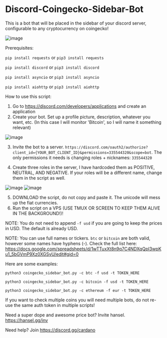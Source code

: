 # Discord-Coingecko-Sidebar-Bot
This is a bot that will be placed in the sidebar of your discord server, configurable to any cryptocurrency on coingecko!

![image](https://user-images.githubusercontent.com/93408277/147702443-a7bff50f-b0fb-4e42-8cc5-759480401c04.png)


Prerequisites:

`pip install requests` or `pip3 install requests`

`pip install discord` or `pip3 install discord`

`pip install asyncio` or `pip3 install asyncio`

`pip install aiohttp` or `pip3 install aiohttp`


How to use this script:

1. Go to https://discord.com/developers/applications and create an application
2. Create your bot. Set up a profile picture, description, whatever you want, etc. (In this case I will monitor 'Bitcoin', so I will name it something relevant)

![image](https://user-images.githubusercontent.com/93408277/147702564-18ab933b-6c66-44ac-8f8b-f0a1f9d4297e.png)

3. Invite the bot to a server. `https://discord.com/oauth2/authorize?client_id={YOUR_BOT_CLIENT_ID}&permissions=335544320&scope=bot`. The only permissions it needs is changing roles + nicknames: `335544320`

4. Create three roles in the server, I have hardcoded them as POSITIVE, NEUTRAL, AND NEGATIVE. If your roles will be a different name, change them in the script as well.

![image](https://user-images.githubusercontent.com/93408277/147702648-04de8871-ee27-48bc-8145-22b25dc32711.png)
![image](https://user-images.githubusercontent.com/93408277/147702669-30bbab81-cb77-484a-9bc4-7c186c0d6893.png)


5. DOWNLOAD the script, do not copy and paste it. The unicode will mess up the fiat currencies.
6. Run the script on a VPS (USE TMUX OR SCREEN TO KEEP THEM ALIVE IN THE BACKGROUND!)!

NOTE: You do not need to append `-f usd` if you are going to keep the prices in USD. The default is already USD.

NOTE: You can use full names or tickers. `btc` or `bitcoin` are both valid, however some names have hyphens (-). Check the full list here: https://docs.google.com/spreadsheets/d/1wTTuxXt8n9q7C4NDXqQpI3wpKu1_5bGVmP9Xz0XGSyU/edit#gid=0

 Here are some examples:
 
 
`python3 coingecko_sidebar_bot.py -c btc -f usd -t TOKEN_HERE`

`python3 coingecko_sidebar_bot.py -c bitcoin -f usd -t TOKEN_HERE`

`python3 coingecko_sidebar_bot.py -c ethereum -f eur -t TOKEN_HERE`

If you want to check multiple coins you will need multiple bots, do not re-use the same auth token in multiple scripts!

Need a super dope and awesome price bot? Invite hansel. https://hansel.gg/inv


Need help? Join https://discord.gg/cardano
